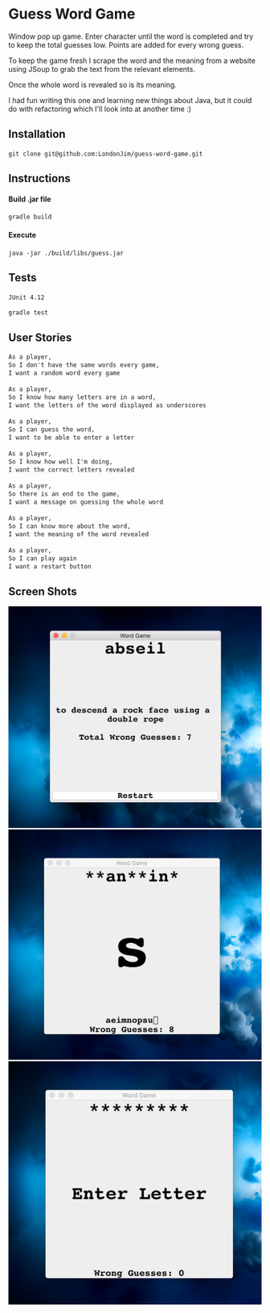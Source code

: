 # Guess Word Game

Window pop up game. Enter character until the word is completed and try to keep the total guesses low. Points are added for every wrong guess.

To keep the game fresh I scrape the word and the meaning from a website using JSoup to grab the text from the relevant elements.

Once the whole word is revealed so is its meaning.

I had fun writing this one and learning new things about Java, but it could do with refactoring which I'll look into at another time :)

## Installation

```
git clone git@github.com:LondonJim/guess-word-game.git
```

## Instructions
#### Build .jar file

```
gradle build
```

#### Execute
```
java -jar ./build/libs/guess.jar
```

## Tests
`JUnit 4.12`

```
gradle test
```

## User Stories

```
As a player,
So I don't have the same words every game,
I want a random word every game

As a player,
So I know how many letters are in a word,
I want the letters of the word displayed as underscores

As a player,
So I can guess the word,
I want to be able to enter a letter

As a player,
So I know how well I'm doing,
I want the correct letters revealed

As a player,
So there is an end to the game,
I want a message on guessing the whole word

As a player,
So I can know more about the word,
I want the meaning of the word revealed

As a player,
So I can play again
I want a restart button
```

## Screen Shots

![Image description](./public/screen-shot-1.png)
![Image description](./public/screen-shot-2.png)
![Image description](./public/screen-shot-3.png)
